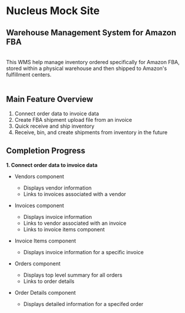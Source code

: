 # Nucleus Mock Site

## Warehouse Management System for Amazon FBA

<br>
This WMS help manage inventory ordered specifically for Amazon FBA, stored within a physical warehouse and then shipped to Amazon's fulfillment centers.
<br>
<br>

## Main Feature Overview

1. Connect order data to invoice data
2. Create FBA shipment upload file from an invoice
3. Quick receive and ship inventory
4. Receive, bin, and create shipments from inventory in the future

## Completion Progress

**1. Connect order data to invoice data**

- Vendors component
    - Displays vendor information
    - Links to invoices associated with a vendor

- Invoices component
    - Displays invoice information
    - Links to vendor associated with an invoice
    - Links to invoice items component

- Invoice Items component
    - Displays invoice information for a specific invoice

- Orders component
    - Displays top level summary for all orders
    - Links to order details

- Order Details component
    - Displays detailed information for a specifed order